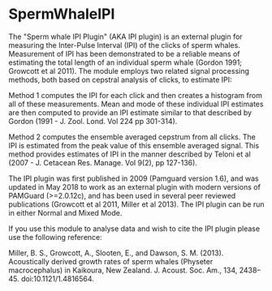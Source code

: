 # SpermWhaleIPI

The "Sperm whale IPI Plugin" (AKA IPI plugin) is an external plugin for measuring the Inter-Pulse Interval (IPI) of the clicks of sperm whales. Measurement of IPI has been demonstrated to be a reliable means of estimating the total length of an individual sperm whale (Gordon 1991; Growcott et al 2011). The module employs two related signal processing methods, both based on cepstral analysis of clicks, to estimate IPI:

Method 1 computes the IPI for each click and then creates a histogram from all of these measurements. Mean and mode of these individual IPI estimates are then computed to provide an IPI estimate similar to that described by Gordon (1991 - J. Zool. Lond. Vol 224 pp 301-314).

Method 2 computes the ensemble averaged cepstrum from all clicks. The IPI is estimated from the peak value of this ensemble averaged signal. This method provides estimates of IPI in the manner described by Teloni et al (2007 - J. Cetacean Res. Manage. Vol 9(2), pp 127-136).

The IPI plugin was first published in 2009 (Pamguard version 1.6), and was updated in May 2018 to work as an external plugin with modern versions of PAMGuard (>=2.0.12c), and has been used in several peer reviewed publications (Growcott et al 2011, Miller et al 2013). The IPI plugin can be run in either Normal and Mixed Mode.

If you use this module to analyse data and wish to cite the IPI plugin please use the following reference:

Miller, B. S., Growcott, A., Slooten, E., and Dawson, S. M. (2013). Acoustically derived growth rates of sperm whales (Physeter macrocephalus) in Kaikoura, New Zealand. J. Acoust. Soc. Am., 134, 2438–45. doi:10.1121/1.4816564.

 
